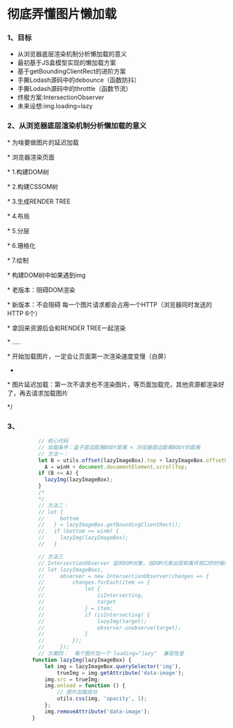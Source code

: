 # 彻底弄懂图片懒加载

  

### 1、目标

- 从浏览器底层渲染机制分析懒加载的意义
- 最初基于JS盒模型实现的懒加载方案
- 基于getBoundingClientRect的进阶方案
- 手撕Lodash源码中的debounce（函数防抖）
- 手撕Lodash源码中的throttle（函数节流）
- 终极方案:IntersectionObserver
- 未来设想:img.loading=lazy



### 2、从浏览器底层渲染机制分析懒加载的意义

 \* 为啥要做图片的延迟加载

 \*   浏览器渲染页面

 \*      1.构建DOM树

 \*      2.构建CSSOM树

 \*      3.生成RENDER TREE

 \*      4.布局

 \*      5.分层

 \*      6.珊格化

 \*      7.绘制

 \* 构建DOM树中如果遇到img

 \*   老版本：阻碍DOM渲染

 \*   新版本：不会阻碍  每一个图片请求都会占用一个HTTP（浏览器同时发送的HTTP 6个）

 \*          拿回来资源后会和RENDER TREE一起渲染

 \*   .....

 \*   开始加载图片，一定会让页面第一次渲染速度变慢（白屏）

 *

 \* 图片延迟加载：第一次不请求也不渲染图片，等页面加载完，其他资源都渲染好了，再去请求加载图片

 */

### 3、

```js
          // 核心代码
          // 加载条件：盒子底边距离BODY距离 < 浏览器底边距离BODY的距离
          // 方法一：
          let B = utils.offset(lazyImageBox).top + lazyImageBox.offsetHeight,
            A = winH + document.documentElement.scrollTop;
          if (B <= A) {
            lazyImg(lazyImageBox);
          }
          /* 
          */
          // 方法二：
          // let {
          //     bottom
          //   } = lazyImageBox.getBoundingClientRect();
          //   if (bottom <= winH) {
          //     lazyImg(lazyImageBox);
          //   }

          // 方法三
          // IntersectionObserver 监听DOM对象，当DOM元素出现和离开视口的时候触发回调函数
          // let lazyImageBoxs,
          //     observer = new IntersectionObserver(changes => {
          //         changes.forEach(item => {
          //             let {
          //                 isIntersecting,
          //                 target
          //             } = item;
          //             if (isIntersecting) {
          //                 lazyImg(target);
          //                 observer.unobserve(target);
          //             }
          //         });
          //     });
          // 方案四：  每个图片加一个 loading="lazy"  兼容性差
        function lazyImg(lazyImageBox) {
            let img = lazyImageBox.querySelector('img'),
                trueImg = img.getAttribute('data-image');
            img.src = trueImg;
            img.onload = function () {
                // 图片加载成功
                utils.css(img, 'opacity', 1);
            };
            img.removeAttribute('data-image');
        }
```

